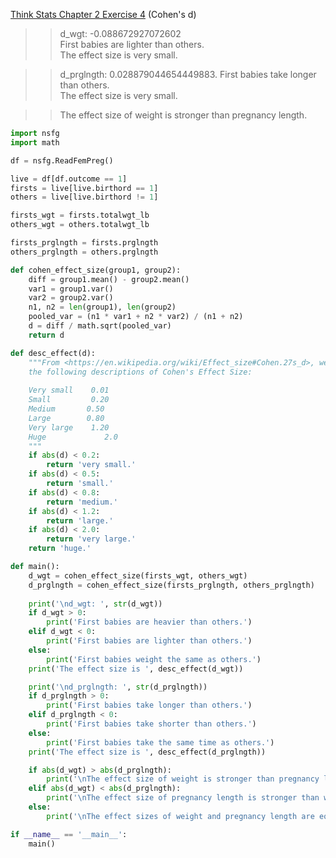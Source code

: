 [Think Stats Chapter 2 Exercise 4](http://greenteapress.com/thinkstats2/html/thinkstats2003.html#toc24) (Cohen's d)

>> d_wgt:  -0.088672927072602  
>> First babies are lighter than others.  
>> The effect size is  very small.  

>> d_prglngth:  0.028879044654449883. 
>> First babies take longer than others.  
>> The effect size is  very small.  

>> The effect size of weight is stronger than pregnancy length.  

```python
import nsfg
import math

df = nsfg.ReadFemPreg()

live = df[df.outcome == 1]
firsts = live[live.birthord == 1]
others = live[live.birthord != 1]

firsts_wgt = firsts.totalwgt_lb
others_wgt = others.totalwgt_lb

firsts_prglngth = firsts.prglngth
others_prglngth = others.prglngth

def cohen_effect_size(group1, group2):
    diff = group1.mean() - group2.mean()
    var1 = group1.var()
    var2 = group2.var()
    n1, n2 = len(group1), len(group2)
    pooled_var = (n1 * var1 + n2 * var2) / (n1 + n2)
    d = diff / math.sqrt(pooled_var)
    return d

def desc_effect(d):
    """From <https://en.wikipedia.org/wiki/Effect_size#Cohen.27s_d>, we have
    the following descriptions of Cohen's Effect Size:
        
    Very small    0.01
    Small         0.20	
    Medium	     0.50
    Large	     0.80
    Very large    1.20	
    Huge	         2.0
    """
    if abs(d) < 0.2:
        return 'very small.'
    if abs(d) < 0.5:
        return 'small.'
    if abs(d) < 0.8:
        return 'medium.'
    if abs(d) < 1.2:
        return 'large.'
    if abs(d) < 2.0:
        return 'very large.'
    return 'huge.'

def main():
    d_wgt = cohen_effect_size(firsts_wgt, others_wgt)
    d_prglngth = cohen_effect_size(firsts_prglngth, others_prglngth)
    
    print('\nd_wgt: ', str(d_wgt))
    if d_wgt > 0:
        print('First babies are heavier than others.')
    elif d_wgt < 0:
        print('First babies are lighter than others.')
    else:
        print('First babies weight the same as others.')
    print('The effect size is ', desc_effect(d_wgt))

    print('\nd_prglngth: ', str(d_prglngth))
    if d_prglngth > 0:
        print('First babies take longer than others.')
    elif d_prglngth < 0:
        print('First babies take shorter than others.')
    else:
        print('First babies take the same time as others.')
    print('The effect size is ', desc_effect(d_prglngth))

    if abs(d_wgt) > abs(d_prglngth):
        print('\nThe effect size of weight is stronger than pregnancy length.')
    elif abs(d_wgt) < abs(d_prglngth):
        print('\nThe effect size of pregnancy length is stronger than weight.')
    else:
        print('\nThe effect sizes of weight and pregnancy length are equally strong.')

if __name__ == '__main__':
    main()
```
